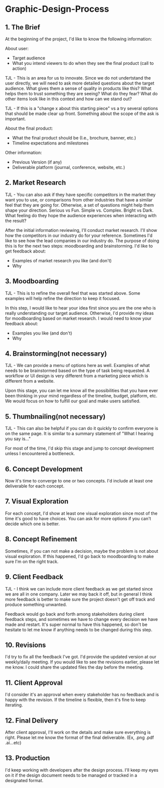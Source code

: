 # Graphic-Design-Process

## **1. The Brief**

At the beginning of the project, I'd like to know the following information:

About user:

- Target audience
- What you intend viewers to do when they see the final product (call to action)

TJL - This is an area for us to innovate.  Since we do not undertstand the user directly, we will need to ask more detailed questions about the target audience.  What gives them a sense of quality in products like this?  What helps them to trust something they are seeing?  What do they fear?  What do other items look like in this context and how can we stand out?  

TJL - If this is a "change x about this starting piece" vs a try several options that should be made clear up front.  Something about the scope of the ask is important.

About the final product:

- What the final product should be (I.e., brochure, banner, etc.)
- Timeline expectations and milestones

Other information:

- Previous Version (if any)
- Deliverable platform (journal, conference, website, etc.)

## 2. Market Research

TJL - You can also ask if they have specific competitors in the market they want you to use, or comparisons from other industries that have a similar feel that they are going for.  Otherwise, a set of questions might help them shape your direction.  Serious vs Fun.  Simple vs. Complex.  Bright vs Dark.  What feeling do they hope the audience experiences when interacting with the result? 

After the initial information reviewing, I'll conduct market research. I'll show how the competitors in our industry do for your reference. Sometimes I'd like to see how the lead companies in our industry do. The purpose of doing this is for the next two steps: moodboarding and brainstorming. I'd like to get feedback about:

- Examples of market research you like (and don't)
- Why

## **3. Moodboarding**

TJL - This is to refine the overall feel that was started above.  Some examples will help refine the direction to keep it focused.

In this step, I would like to hear your idea first since you are the one who is really understanding our target audience. Otherwise, I'd provide my ideas for moodboarding based on market research. I would need to know your feedback about:

- Examples you like (and don't)
- Why

## **4. Brainstorming**(not necessary)

TJL - We can provide a menu of options here as well.  Examples of what needs to be brainstormed based on the type of task being requested.  A workflow or UI design is very different from a marketing piece which is different from a website.

Upon this stage, you can let me know all the possibilities that you have ever been thinking in your mind regardless of the timeline, budget, platform, etc. We would focus on how to fulfill our goal and make users satisfied. 

## **5. Thumbnailing**(not necessary)

TJL - This can also be helpful if you can do it quickly to confirm everyone is on the same page.  It is similar to a summary statement of "What I hearing you say is..."

For most of the time, I'd skip this stage and jump to concept development unless I encountered a bottleneck.

## **6. Concept Development**

Now it's time to converge to one or two concepts. I'd include at least one deliverable for each concept. 

## **7. Visual Exploration**

For each concept, I'd show at least one visual exploration since most of the time it's good to have choices. You can ask for more options if you can't decide which one is better.

## **8. Concept Refinement**

Sometimes, if you can not make a decision, maybe the problem is not about visual exploration. If this happened, I'd go back to moodboarding to make sure I'm on the right track.

## **9. Client Feedback**

TJL - I think we can include more client feedback as we get started since we are all in one company.  Later we may back it off, but in general I think more feedback is better to make sure the project doesn't get off track and produce something unwanted.  

Feedback would go back and forth among stakeholders during client feedback steps, and sometimes we have to change every decision we have made and restart. It's super normal to have this happened, so don't be hesitate to let me know if anything needs to be changed during this step.

## **10. Revisions**

I'd try to fix all the feedback I've got. I'd provide the updated version at our weekly/daily meeting. If you would like to see the revisions earlier, please let me know. I could share the updated files the day before the meeting.

## **11. Client Approval**

I'd consider it's an approval when every stakeholder has no feedback and is happy with the revision. If the timeline is flexible, then it's fine to keep iterating.

## **12. Final Delivery**

After client approval, I'll work on the details and make sure everything is right. Please let me know the format of the final deliverable. (Ex, .png .pdf .ai...etc)

## **13. Production**

I'd keep working with developers after the design process. I'll keep my eyes on it if the design document needs to be managed or tracked in a designated format.
